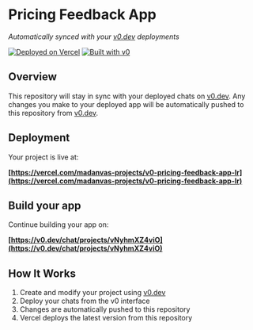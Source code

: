 # Pricing Feedback App

*Automatically synced with your [v0.dev](https://v0.dev) deployments*

[![Deployed on Vercel](https://img.shields.io/badge/Deployed%20on-Vercel-black?style=for-the-badge&logo=vercel)](https://vercel.com/madanvas-projects/v0-pricing-feedback-app-lr)
[![Built with v0](https://img.shields.io/badge/Built%20with-v0.dev-black?style=for-the-badge)](https://v0.dev/chat/projects/vNyhmXZ4viO)

## Overview

This repository will stay in sync with your deployed chats on [v0.dev](https://v0.dev).
Any changes you make to your deployed app will be automatically pushed to this repository from [v0.dev](https://v0.dev).

## Deployment

Your project is live at:

**[https://vercel.com/madanvas-projects/v0-pricing-feedback-app-lr](https://vercel.com/madanvas-projects/v0-pricing-feedback-app-lr)**

## Build your app

Continue building your app on:

**[https://v0.dev/chat/projects/vNyhmXZ4viO](https://v0.dev/chat/projects/vNyhmXZ4viO)**

## How It Works

1. Create and modify your project using [v0.dev](https://v0.dev)
2. Deploy your chats from the v0 interface
3. Changes are automatically pushed to this repository
4. Vercel deploys the latest version from this repository